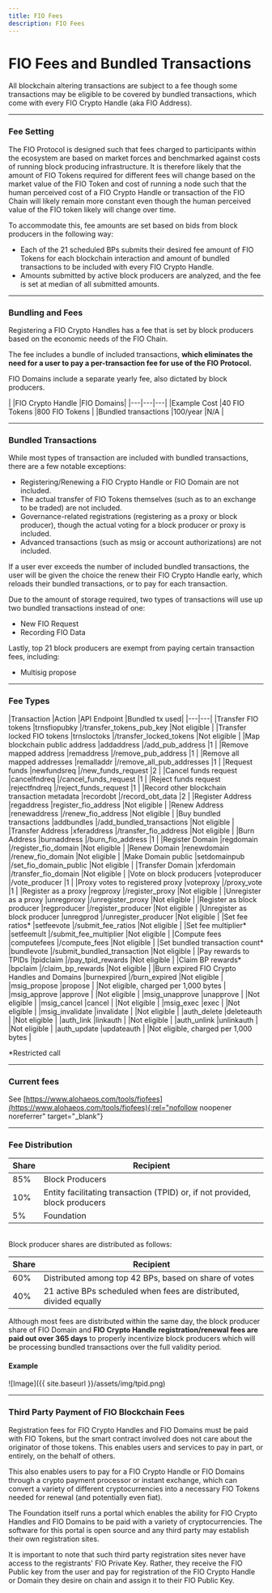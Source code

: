 ```yaml
---
title: FIO Fees
description: FIO Fees
---
```

# FIO Fees and Bundled Transactions

All blockchain altering transactions are subject to a fee though some transactions may be eligible to be covered by bundled transactions, which come with every FIO Crypto Handle (aka FIO Address).

---
### Fee Setting

The FIO Protocol is designed such that fees charged to participants within the ecosystem are based on market forces and benchmarked against costs of running block producing infrastructure. It is therefore likely that the amount of FIO Tokens required for different fees will change based on the market value of the FIO Token and cost of running a node such that the human perceived cost of a FIO Crypto Handle or transaction of the FIO Chain will likely remain more constant even though the human perceived value of the FIO token likely will change over time. 

To accommodate this, fee amounts are set based on bids from block producers in the following way: 

* Each of the 21 scheduled BPs submits their desired fee amount of FIO Tokens for each blockchain interaction and amount of bundled transactions to be included with every FIO Crypto Handle.
* Amounts submitted by active block producers are analyzed, and the fee is set at median of all submitted amounts.


---
### Bundling and Fees

Registering a FIO Crypto Handles has a fee that is set by block producers based on the economic needs of the FIO Chain.

The fee includes a bundle of included transactions, **which eliminates the need for a user to pay a per-transaction fee for use of the FIO Protocol.**

FIO Domains include a separate yearly fee, also dictated by block producers.

​| |FIO Crypto Handle |FIO Domains|
|---|---|---|
|Example Cost |40 FIO Tokens |800 FIO Tokens |
|Bundled transactions |100/year |N/A |

---
### Bundled Transactions

While most types of transaction are included with bundled transactions, there are a few notable exceptions:

* Registering/Renewing a FIO Crypto Handle or FIO Domain are not included.
* The actual transfer of FIO Tokens themselves (such as to an exchange to be traded) are not included.
* Governance-related registrations (registering as a proxy or block producer), though the actual voting for a block producer or proxy is included.
* Advanced transactions (such as msig or account authorizations) are not included.

If a user ever exceeds the number of included bundled transactions, the user will be given the choice the renew their FIO Crypto Handle early, which reloads their bundled transactions, or to pay for each transaction.

Due to the amount of storage required, two types of transactions will use up two bundled transactions instead of one:

* New FIO Request
* Recording FIO Data

Lastly, top 21 block producers are exempt from paying certain transaction fees, including: 

* Multisig propose

---
### Fee Types

|Transaction |Action |API Endpoint |Bundled tx used|
|---|---|
|Transfer FIO tokens |trnsfiopubky |/transfer_tokens_pub_key  |Not eligible |
|Transfer locked FIO tokens |trnsloctoks |/transfer_locked_tokens |Not eligible |
|Map blockchain public address |addaddress |/add_pub_address |1 |
|Remove mapped address |remaddress |/remove_pub_address |1 |
|Remove all mapped addresses |remalladdr |/remove_all_pub_addresses |1 |
|Request funds |newfundsreq |/new_funds_request |2 |
|Cancel funds request |cancelfndreq |/cancel_funds_request |1 |
|Reject funds request |rejectfndreq |/reject_funds_request |1 |
|Record other blockchain transaction metadata |recordobt |/record_obt_data |2 |
|Register Address |regaddress |register_fio_address |Not eligible |
|Renew Address |renewaddress |/renew_fio_address |Not eligible |
|Buy bundled transactions |addbundles |/add_bundled_transactions |Not eligible |
|Transfer Address |xferaddress |/transfer_fio_address |Not eligible |
|Burn Address |burnaddress |/burn_fio_address |1 |
|Register Domain |regdomain |/register_fio_domain |Not eligible |
|Renew Domain |renewdomain |/renew_fio_domain |Not eligible |
|Make Domain public |setdomainpub |/set_fio_domain_public |Not eligible |
|Transfer Domain |xferdomain |/transfer_fio_domain |Not eligible |
|Vote on block producers |voteproducer |/vote_producer |1 |
|Proxy votes to registered proxy |voteproxy |/proxy_vote |1 |
|Register as a proxy |regproxy |/register_proxy |Not eligible |
|Unregister as a proxy |unregproxy |/unregister_proxy |Not eligible |
|Register as block producer |regproducer |/register_producer |Not eligible |
|Unregister as block producer |unregprod |/unregister_producer |Not eligible |
|Set fee ratios* |setfeevote |/submit_fee_ratios |Not eligible |
|Set fee multiplier* |setfeemult |/submit_fee_multiplier |Not eligible |
|Compute fees |computefees |/compute_fees |Not eligible |
|Set bundled transaction count* |bundlevote |/submit_bundled_transaction |Not eligible |
|Pay rewards to TPIDs |tpidclaim |/pay_tpid_rewards |Not eligible |
|Claim BP rewards* |bpclaim |/claim_bp_rewards |Not eligible |
|Burn expired FIO Crypto Handles and Domains |burnexpired |/burn_expired |Not eligible |
|msig_propose |propose | |Not eligible, charged per 1,000 bytes |
|msig_approve |approve | |Not eligible |
|msig_unapprove |unapprove | |Not eligible |
|msig_cancel |cancel | |Not eligible |
|msig_exec |exec | |Not eligible |
|msig_invalidate |invalidate | |Not eligible |
|auth_delete |deleteauth | |Not eligible |
|auth_link |linkauth | |Not eligible |
|auth_unlink |unlinkauth | |Not eligible |
|auth_update |updateauth | |Not eligible, charged per 1,000 bytes |

*Restricted call

---
### Current fees

See [https://www.alohaeos.com/tools/fiofees​](https://www.alohaeos.com/tools/fiofees){:rel="nofollow noopener noreferrer" target="_blank"}

---
### Fee Distribution

|Share |Recipient|
|---|---|
|85% |Block Producers |
|10% |Entity facilitating transaction (TPID) or, if not provided, block producers |
|5% |Foundation |

<br>
Block producer shares are distributed as follows:

|Share |Recipient|
|---|---|
|60% |Distributed among top 42 BPs, based on share of votes |
|40% |21 active BPs scheduled when fees are distributed, divided equally |

Although most fees are distributed within the same day, the block producer share of FIO Domain and **FIO Crypto Handle registration/renewal fees are paid out over 365 days** to properly incentivize block producers which will be processing bundled transactions over the full validity period.

#### Example

![Image]({{ site.baseurl }}/assets/img/tpid.png)

---
### Third Party Payment of FIO Blockchain Fees

Registration fees for FIO Crypto Handles and FIO Domains must be paid with FIO Tokens, but the smart contract involved does not care about the originator of those tokens. This enables users and services to pay in part, or entirely, on the behalf of others.

This also enables users to pay for a FIO Crypto Handle or FIO Domains through a crypto payment processor or instant exchange, which can convert a variety of different cryptocurrencies into a necessary FIO Tokens needed for renewal (and potentially even fiat).

The Foundation itself runs a portal which enables the ability for FIO Crypto Handles and FIO Domains to be paid with a variety of cryptocurrencies.  The software for this portal is open source and any third party may establish their own registration sites.  

It is important to note that such third party registration sites never have access to the registrants' FIO Private Key.  Rather, they receive the FIO Public key from the user and pay for registration of the FIO Crypto Handle or Domain they desire on chain and assign it to their FIO Public Key.
